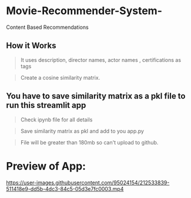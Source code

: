 # Movie-Recommender-System-
Content Based Recommendations

## How it Works

> It uses description, director names, actor names , certifications as tags

> Create a cosine similarity matrix.

## You have to save similarity matrix as a pkl file to run this streamlit app

> Check ipynb file for all details

> Save similarity matrix as pkl and add to you app.py

> File will be greater than 180mb so can't upload to github.

# Preview of App:


https://user-images.githubusercontent.com/95024154/212533839-511418e9-dd5b-4dc3-84c5-05d3e7fc0003.mp4

